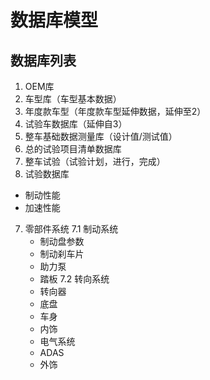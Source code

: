 # 数据库模型

## 数据库列表
1. OEM库
2. 车型库（车型基本数据）
3. 年度款车型（年度款车型延伸数据，延伸至2）
4. 试验车数据库（延伸自3）
5. 整车基础数据测量库（设计值/测试值）
5. 总的试验项目清单数据库
6. 整车试验（试验计划，进行，完成）
7. 试验数据库
 - 制动性能
 - 加速性能

7. 零部件系统
7.1 制动系统
    - 制动盘参数
    - 制动刹车片
    - 助力泵
    - 踏板
7.2 转向系统
    - 转向器
   - 底盘
   - 车身
   - 内饰
   - 电气系统
   - ADAS
   - 外饰
